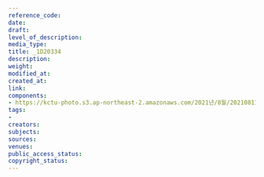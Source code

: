 ```yaml
---
reference_code: 
date: 
draft: 
level_of_description: 
media_type: 
title: _1D20334
description: 
weight: 
modified_at: 
created_at: 
link: 
components:
- https://kctu-photo.s3.ap-northeast-2.amazonaws.com/2021년/8월/20210811_양경수+위원장+영장실질심사에+대한+민주노총+입장발표+기자회견/_1D20334.jpg
tags:
- 
creators: 
subjects: 
sources: 
venues: 
public_access_status: 
copyright_status: 
---
```

